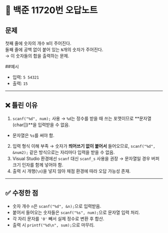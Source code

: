 # 📘 백준 11720번 오답노트

## 문제
첫째 줄에 숫자의 개수 `N`이 주어진다.  
둘째 줄에 공백 없이 붙어 있는 `N`개의 숫자가 주어진다.  
→ 이 숫자들의 합을 출력하는 문제.  

##예시  
- 입력: ```5
        54321```
- 출력: `15`

---

## ❌ 틀린 이유
1. `scanf("%d", num);` 사용 → `%d`는 정수를 받을 때 쓰는 포맷이므로 **문자열(char[])**을 입력받을 수 없음.  
 - 문자열은 `%s`를 써야 함.  
2. 입력 형식 이해 부족 → 숫자가 **띄어쓰기 없이 붙어서** 들어오므로, `scanf("%d", &num2);` 같은 방식으로는 자리마다 입력을 받을 수 없음.  
3. Visual Studio 환경에선 `scanf` 대신 `scanf_s` 사용을 권장 → 문자열일 경우 버퍼 크기 인자를 함께 넣어야 함.  
4. 출력 시 개행(`\n`)을 넣지 않아 채점 환경에 따라 오답 가능성 존재.  

---

## ✅ 수정한 점
- 숫자 개수 `n`은 `scanf("%d", &n);`으로 입력받음.  
- 붙어서 들어오는 숫자들은 `scanf("%s", num);`으로 문자열 입력 처리.  
- 각 자리 문자를 `'0'` 빼서 실제 정수로 변환 후 합산.  
- 출력 시 `printf("%d\n", sum);`으로 마무리. 
